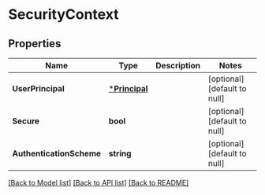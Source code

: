 # SecurityContext

## Properties
Name | Type | Description | Notes
------------ | ------------- | ------------- | -------------
**UserPrincipal** | [***Principal**](Principal.md) |  | [optional] [default to null]
**Secure** | **bool** |  | [optional] [default to null]
**AuthenticationScheme** | **string** |  | [optional] [default to null]

[[Back to Model list]](../README.md#documentation-for-models) [[Back to API list]](../README.md#documentation-for-api-endpoints) [[Back to README]](../README.md)


